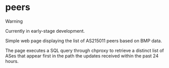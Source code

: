 # peers

> [!WARNING]
> Currently in early-stage development.

Simple web page displaying the list of AS215011 peers based on BMP data.

The page executes a SQL query through chproxy to retrieve a distinct list of ASes that appear first in the path the updates received within the past 24 hours.
